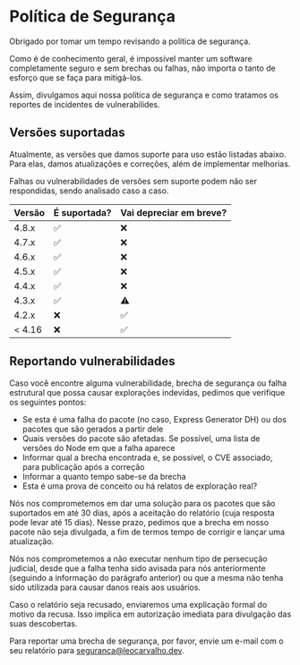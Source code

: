 # Política de Segurança

Obrigado por tomar um tempo revisando a política de segurança.

Como é de conhecimento geral, é impossível manter um software completamente seguro e sem brechas ou falhas, não importa o tanto de esforço que se faça para mitigá-los.

Assim, divulgamos aqui nossa política de segurança e como tratamos os reportes de incidentes de vulnerabilides.

## Versões suportadas

Atualmente, as versões que damos suporte para uso estão listadas abaixo. Para elas, damos atualizações e correções, além de implementar melhorias.

Falhas ou vulnerabilidades de versões sem suporte podem não ser respondidas, sendo analisado caso a caso.

| Versão  | É suportada?       | Vai depreciar em breve? |
| ------- | ------------------ | ----------------------- |
| 4.8.x   | :white_check_mark: | :x:                     |
| 4.7.x   | :white_check_mark: | :x:                     |
| 4.6.x   | :white_check_mark: | :x:                     |
| 4.5.x   | :white_check_mark: | :x:                     |
| 4.4.x   | :white_check_mark: | :x:                     |
| 4.3.x   | :white_check_mark: | :warning:               |
| 4.2.x   | :x:                | :white_check_mark:      |
| < 4.16  | :x:                | :white_check_mark:      |

## Reportando vulnerabilidades

Caso você encontre alguma vulnerabilidade, brecha de segurança ou falha estrutural que possa causar explorações indevidas, pedimos que verifique os seguintes pontos:

* Se esta é uma falha do pacote (no caso, Express Generator DH) ou dos pacotes que são gerados a partir dele
* Quais versões do pacote são afetadas. Se possível, uma lista de versões do Node em que a falha aparece
* Informar qual a brecha encontrada e, se possível, o CVE associado, para publicação após a correção
* Informar a quanto tempo sabe-se da brecha
* Esta é uma prova de conceito ou há relatos de exploração real?

Nós nos comprometemos em dar uma solução para os pacotes que são suportados em até 30 dias, após a aceitação do relatório (cuja resposta pode levar até 15 dias). Nesse prazo, pedimos que a brecha em nosso pacote não seja divulgada, a fim de termos tempo de corrigir e lançar uma atualização.

Nós nos comprometemos a não executar nenhum tipo de persecução judicial, desde que a falha tenha sido avisada para nós anteriormente (seguindo a informação do parágrafo anterior) ou que a mesma não tenha sido utilizada para causar danos reais aos usuários.

Caso o relatório seja recusado, enviaremos uma explicação formal do motivo da recusa. Isso implica em autorização imediata para divulgação das suas descobertas.

Para reportar uma brecha de segurança, por favor, envie um e-mail com o seu relatório para [seguranca@leocarvalho.dev](mailto:seguranca@leocarvalho.dev).
